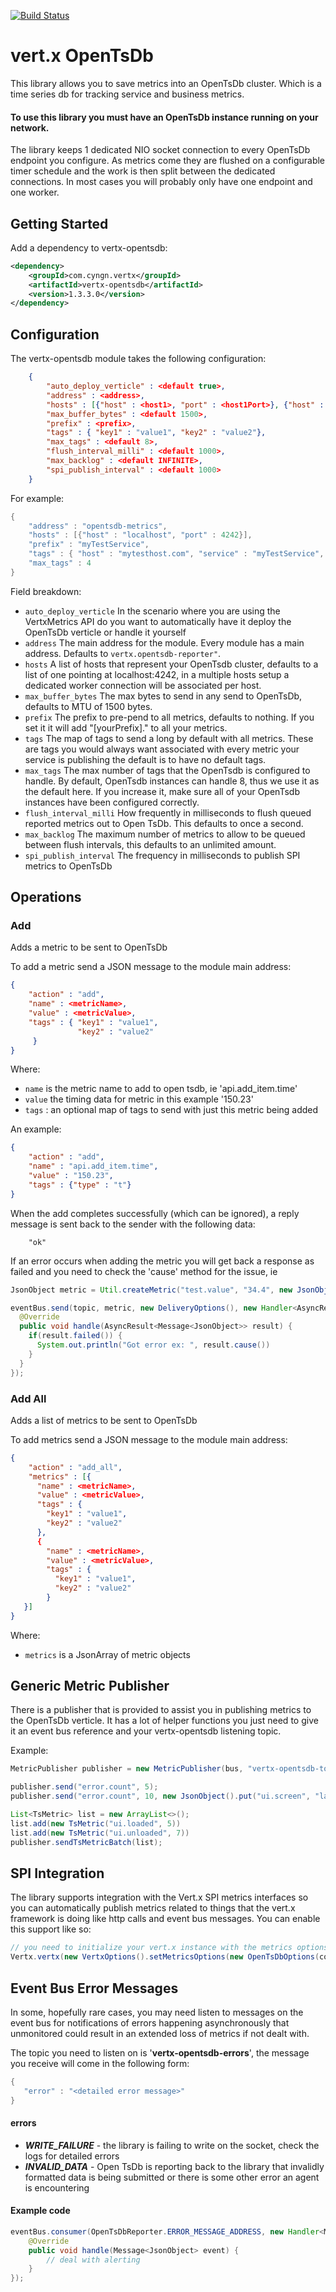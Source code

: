 
[![Build Status](https://travis-ci.org/cyngn/vertx-opentsdb.svg?branch=master)](https://travis-ci.org/cyngn/vertx-opentsdb)

# vert.x OpenTsDb

This library allows you to save metrics into an OpenTsDb cluster. Which is a time series db for tracking service and business metrics.

#### To use this library you must have an OpenTsDb instance running on your network.

The library keeps 1 dedicated NIO socket connection to every OpenTsDb endpoint you configure. As metrics come they are flushed on a configurable timer schedule and the work is then split between the dedicated connections. In most cases you will probably only have one endpoint and one worker.

## Getting Started

Add a dependency to vertx-opentsdb:

```xml
<dependency>
    <groupId>com.cyngn.vertx</groupId>
    <artifactId>vertx-opentsdb</artifactId>
    <version>1.3.3.0</version>
</dependency>
```

## Configuration

The vertx-opentsdb module takes the following configuration:

```json
    {
        "auto_deploy_verticle" : <default true>,
        "address" : <address>,
        "hosts" : [{"host" : <host1>, "port" : <host1Port>}, {"host" : <host2>, "port" : <host2Port>}],
        "max_buffer_bytes" : <default 1500>,
        "prefix" : <prefix>,
        "tags" : { "key1" : "value1", "key2" : "value2"},
        "max_tags" : <default 8>,
        "flush_interval_milli" : <default 1000>,
        "max_backlog" : <default INFINITE>,
        "spi_publish_interval" : <default 1000>
    }
```

For example:
```java
{
    "address" : "opentsdb-metrics",
    "hosts" : [{"host" : "localhost", "port" : 4242}],
    "prefix" : "myTestService",
    "tags" : { "host" : "mytesthost.com", "service" : "myTestService", "region" : "us-west1"},
    "max_tags" : 4
}
```

Field breakdown:

* `auto_deploy_verticle` In the scenario where you are using the VertxMetrics API do you want to automatically have it deploy the OpenTsDb verticle or handle it yourself
* `address` The main address for the module. Every module has a main address. Defaults to `vertx.opentsdb-reporter"`.
* `hosts` A list of hosts that represent your OpenTsdb cluster, defaults to a list of one pointing at localhost:4242, in a multiple hosts setup a dedicated worker connection will be associated per host.
* `max_buffer_bytes` The max bytes to send in any send to OpenTsDb, defaults to MTU of 1500 bytes.
* `prefix` The prefix to pre-pend to all metrics, defaults to nothing. If you set it it will add "[yourPrefix]." to all your metrics.
* `tags` The map of tags to send a long by default with all metrics. These are tags you would always want associated with every metric your service is publishing the default is to have no default tags.
* `max_tags` The max number of tags that the OpenTsdb is configured to handle.  By default, OpenTsdb instances can handle 8, thus we use it as the default here.  If you increase it, make sure all of your OpenTsdb instances have been configured correctly.
* `flush_interval_milli` How frequently in milliseconds to flush queued reported metrics out to Open TsDb. This defaults to once a second.
* `max_backlog` The maximum number of metrics to allow to be queued between flush intervals, this defaults to an unlimited amount.
* `spi_publish_interval` The frequency in milliseconds to publish SPI metrics to OpenTsDb

## Operations

### Add

Adds a metric to be sent to OpenTsDb

To add a metric send a JSON message to the module main address:

```json
{
    "action" : "add",
    "name" : <metricName>,
    "value" : <metricValue>,
    "tags" : { "key1" : "value1",
               "key2" : "value2"
     }
}
```

Where:

* `name` is the metric name to add to open tsdb, ie 'api.add_item.time'
* `value` the timing data for metric in this example '150.23'
* `tags` : an optional map of tags to send with just this metric being added

An example:

```json
{
    "action" : "add",
    "name" : "api.add_item.time",
    "value" : "150.23",
    "tags" : {"type" : "t"}
}
```

When the add completes successfully (which can be ignored), a reply message is sent back to the sender with the following data:

        "ok"

If an error occurs when adding the metric you will get back a response as failed and you need to check the 'cause' method for the issue, ie

```java
JsonObject metric = Util.createMetric("test.value", "34.4", new JsonObject().put("host", "test.host.com"));

eventBus.send(topic, metric, new DeliveryOptions(), new Handler<AsyncResult<Message<JsonObject>>>() {
  @Override
  public void handle(AsyncResult<Message<JsonObject>> result) {
    if(result.failed()) {
      System.out.println("Got error ex: ", result.cause())
    }
  }
});
```
### Add All

Adds a list of metrics to be sent to OpenTsDb

To add metrics send a JSON message to the module main address:

```json
{
    "action" : "add_all",
    "metrics" : [{
      "name" : <metricName>,
      "value" : <metricValue>,
      "tags" : {
        "key1" : "value1",
        "key2" : "value2"
      },
      {
        "name" : <metricName>,
        "value" : <metricValue>,
        "tags" : {
          "key1" : "value1",
          "key2" : "value2"
        }
   }]
}
```

Where:

* `metrics` is a JsonArray of metric objects

## Generic Metric Publisher

There is a publisher that is provided to assist you in publishing metrics to the OpenTsDb verticle. It has a lot of helper functions you just need to give it an event bus reference and your vertx-opentsdb listening topic.

Example:

```java
MetricPublisher publisher = new MetricPublisher(bus, "vertx-opentsdb-topic")

publisher.send("error.count", 5);
publisher.send("error.count", 10, new JsonObject().put("ui.screen", "landing_page"))

List<TsMetric> list = new ArrayList<>();
list.add(new TsMetric("ui.loaded", 5))
list.add(new TsMetric("ui.unloaded", 7))
publisher.sendTsMetricBatch(list);
```

## SPI Integration

The library supports integration with the Vert.x SPI metrics interfaces so you can automatically publish metrics related to things that the vert.x framework is doing like http calls and event bus messages. You can enable this support like so:

```java
// you need to initialize your vert.x instance with the metrics options turned on
Vertx.vertx(new VertxOptions().setMetricsOptions(new OpenTsDbOptions(config).setEnabled(true)));
```

## Event Bus Error Messages

In some, hopefully rare cases, you may need listen to messages on the event bus for notifications of errors happening asynchronously that unmonitored could result in an extended loss of metrics if not dealt with.

The topic you need to listen on is '**vertx-opentsdb-errors**', the message you receive will come in the following form:

```java
{
   "error" : "<detailed error message>"
}
```
#### errors

* ***WRITE_FAILURE*** - the library is failing to write on the socket, check the logs for detailed errors
* ***INVALID_DATA*** - Open TsDb is reporting back to the library that invalidly formatted data is being submitted or there is some other error an agent is encountering

#### Example code
```java
eventBus.consumer(OpenTsDbReporter.ERROR_MESSAGE_ADDRESS, new Handler<Message<JsonObject>>() {
    @Override
    public void handle(Message<JsonObject> event) {
        // deal with alerting
    }
});
```
